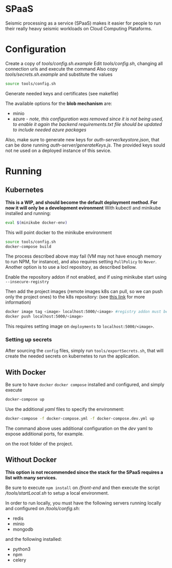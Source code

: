 # SPaaS

Seismic processing as a service (SPaaS) makes it easier for people to run their really heavy seismic workloads on Cloud Computing Plataforms.

# Configuration

Create a copy of *tools/config.sh.example* 
Edit *tools/config.sh*, changing all connection urls and execute the command
Also copy *tools/secrets.sh.example* and substitute the values

```sh
source tools/config.sh
```

Generate needed keys and certificates (see makefile)

The available options for the **blob mechanism** are:

* minio
* azure - _note, this configuration was removed since it is not being used, to enable it again the backend requirements.txt file should be updated to include needed azure packages_

Also, make sure to generate new keys for *auth-server/keystore.json*, that can be done running *auth-server/generateKeys.js*.
The provided keys sould not ne used on a deployed instance of this sevice.

# Running

## Kubernetes
**This is a WIP, and should become the default deployment method. For now it will only be a development evironment**
With kubectl and minikube installed and running:

```sh
eval $(minikube docker-env)
```
This will point docker to the minikube environment

```sh
source tools/config.sh
docker-compose build
```

The process described above may fail (VM may not have enough memory to run NPM, for instance), and also requires setting  `PullPolicy` to `Never`.
Another option is to use a locl repository, as described bellow.

Enable the repository addon if not enabled, and if using minikube start using `--insecure-registry`

Then add the project images (remote images k8s can pull, so we can push only the project ones) to the k8s repository: (see [this link](https://minikube.sigs.k8s.io/docs/handbook/registry/) for more information)

```sh
docker image tag <image> localhost:5000/<image> #registry addon must be enabled and exposed, see link above
docker push localhost:5000/<image>
```

This requires setting image on `deployments` to `localhost:5000/<image>`.

### Setting up secrets
After sourcing the `config` files, simply run `tools/exportSecrets.sh`, that will create the needed secrets on kubernetes to run the application.

## With Docker

Be sure to have `docker` `docker compose` installed and configured, and simply execute 

```sh
docker-compose up
``` 

Use the additional _yaml_ files to specify the environment:
```sh
docker-compose -f docker-compose.yml -f docker-compose.dev.yml up
```
The command above uses additional configuration on the _dev_ yaml to expose additional ports, for example.

on the root folder of the project.

## Without Docker
**This option is not recommended since the stack for the SPaaS requires a list with many services.**

Be sure to execute `npm install` on */front-end* and then execute the script */tools/startLocal.sh* to setup a local environment.

In order to run locally, you must have the following servers running locally and configured on */tools/config.sh*:

* redis
* minio
* mongodb

and the following installed:

* python3
* npm
* celery
